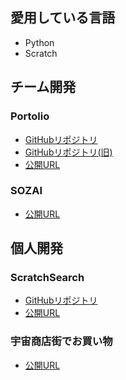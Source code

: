 ## 愛用している言語

- Python
- Scratch

## チーム開発

### Portolio
- [GitHubリポジトリ](https://github.com/balckowl/portolio-new-3)
- [GitHubリポジトリ(旧)](https://github.com/esusaki/Portolio-Backend-API)
- [公開URL](https://zasetu-portolio.vercel.app/)

### SOZAI
- [公開URL](https://sozai-new.vercel.app/)

## 個人開発

### ScratchSearch

- [GitHubリポジトリ](https://github.com/esusaki/ScratchSearch)
- [公開URL](https://scratchsearch.onrender.com/search?blocks-max=150&no-teigi=on)

### 宇宙商店街でお買い物

- [公開URL](https://scratch.mit.edu/projects/1071463257/)
